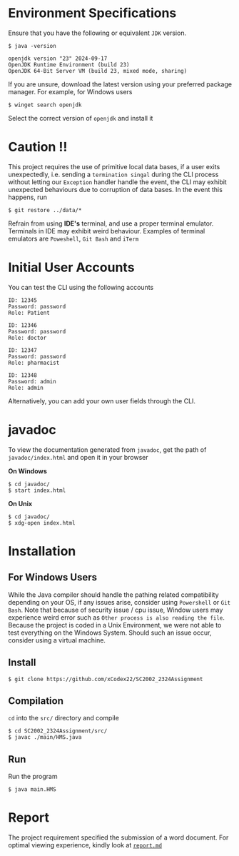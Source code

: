 # Environment Specifications

Ensure that you have the following or equivalent `JDK` version. 

```console
$ java -version

openjdk version "23" 2024-09-17
OpenJDK Runtime Environment (build 23)
OpenJDK 64-Bit Server VM (build 23, mixed mode, sharing)
```

If you are unsure, download the latest version using your preferred package manager. For example, for Windows users

```console
$ winget search openjdk
```

Select the correct version of `openjdk` and install it

# Caution !!

This project requires the use of primitive local data bases, if a user exits unexpectedly, i.e. sending a `termination singal` during the CLI process without letting our `Exception` handler handle the event, the CLI may exhibit unexpected behaviours due to corruption of data bases. In the event this happens, run

```
$ git restore ../data/*
```

Refrain from using **IDE's** terminal, and use a proper terminal emulator. Terminals in IDE may exhibit weird behaviour. Examples of terminal emulators are `Poweshell`, `Git Bash` and `iTerm`

# Initial User Accounts

You can test the CLI using the following accounts

```
ID: 12345
Password: password
Role: Patient

ID: 12346
Password: password
Role: doctor

ID: 12347
Password: password
Role: pharmacist

ID: 12348
Password: admin
Role: admin
```

Alternatively, you can add your own user fields through the CLI.

# javadoc

To view the documentation generated from `javadoc`, get the path of `javadoc/index.html` and open it in your browser

**On Windows**
```console
$ cd javadoc/
$ start index.html
```

**On Unix**
```console
$ cd javadoc/
$ xdg-open index.html
```

# Installation 

## For Windows Users

While the Java compiler should handle the pathing related compatibility depending on your OS, if any issues arise, consider using `Powershell` or `Git Bash`. Note that because of security issue / cpu issue, Window users may experience
weird error such as `Other process is also reading the file`. Because the project is coded in a Unix Environment, we were not able to test everything on the Windows System. Should such an issue occur, consider using a virtual machine.

## Install

```console
$ git clone https://github.com/xCodex22/SC2002_2324Assignment
```
## Compilation
`cd` into the `src/` directory and compile

```console
$ cd SC2002_2324Assignment/src/
$ javac ./main/HMS.java 
```
## Run 
Run the program
```console
$ java main.HMS
```

# Report

The project requirement specified the submission of a word document. For optimal viewing experience, kindly look at [`report.md`](docs/report.md)
